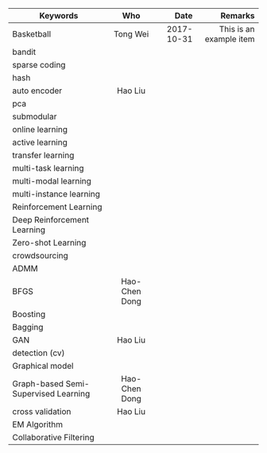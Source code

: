 | Keywords       | Who           | Date  | Remarks
| ------------- |:-------------:| --------------:|------------:|
|Basketball			|   Tong Wei    |   2017-10-31   |     This is an example item   |
|bandit			|       |       |          |
|sparse coding		|       |       |          |	
|hash			|       |       |          |
|auto encoder			| Hao Liu      |       |          |
|pca			|       |       |          |
|submodular			|       |       |          |
|online learning			|       |       |          |
|active learning			|       |       |          |
|transfer learning		|       |       |          |	
|multi-task learning		|       |       |          |	
|multi-modal learning			|       |       |          |
|multi-instance learning			|       |       |          |
|Reinforcement Learning		|       |       |          |	
|Deep Reinforcement Learning		|       |       |          |	
|Zero-shot Learning			|       |       |          |
|crowdsourcing			|       |       |          |
|ADMM			|       |       |          |
|BFGS			|   Hao-Chen Dong   |       |          |
|Boosting			|       |       |          |
|Bagging			|       |       |          |
|GAN			| Hao Liu      |       |          |
|detection (cv)			|       |       |          |
|Graphical model		|       |       |          |	
|Graph-based Semi-Supervised Learning			|   Hao-Chen Dong   |       |          |
|cross validation	|	Hao Liu	|       |       |
|EM Algorithm			|       |       |          |
|Collaborative Filtering   |       |       |          |

